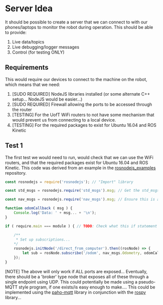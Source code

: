 # Server Idea
It should be possible to create a server that we can connect to with our phones/laptops to monitor the robot during operation. This should be able to provide:
1. Live data/topics
2. Live debugging/logger messages
3. Control (for testing ONLY)

## Requirements
This would require our devices to connect to the machine on the robot, which means that we need:
1. [SUDO REQUIRED] NodeJS libraries installed (or some alternate C++ setup... NodeJS would be easier...)
2. [SUDO REQUIRED] Firewall allowing the ports to be accessed through the router
3. [TESTING] For the UofT WiFi routers to not have some mechanism that would prevent us from connecting to a local device.
4. [TESTING] For the required packages to exist for Ubuntu 16.04 and ROS Kinetic

## Test 1
The first test we would need to run, would check that we can use the WiFi routers, and that the required packages exist for Ubuntu 16.04 and ROS Kinetic. This code was derived from an example in the [rosnodejs_examples](https://github.com/RethinkRobotics-opensource/rosnodejs_examples/blob/kinetic-devel/scripts/listener.js) repository.

```JavaScript
const rosnodejs = require('rosnodejs'); // "Import" library

const std_msgs = rosnodejs.require('std_msgs').msg; // Get the std_msgs classes

const nav_msgs = rosnodejs.require('nav_msgs').msg; // Ensure this is available...

function odomCallback ( msg ) {
    Console.log('Data: ' + msg... + '\n');
}

if ( require.main === module ) { // TODO: Check what this if statement checks for...

    /**
     * Set up subscriptions... 
    */
    rosnodejs.initNode('/direct_from_computer').then((rosNode) => {
        let sub = rosNode.subscribe('/odom', nav_msgs.Odometry, odomCallback);
    });
}
```

[NOTE] The above will only work if ALL ports are exposed... Eventually, there should be a 'broker' type node that exposes all of these through a single endpoint using UDP. This could potentially be made using a pseudo-MQTT style program, if one exists/is easy enough to make.... This could be implemented using the [paho-mqtt](https://pypi.org/project/paho-mqtt/) library in conjunction with the [rospy](http://wiki.ros.org/rospy) library...
